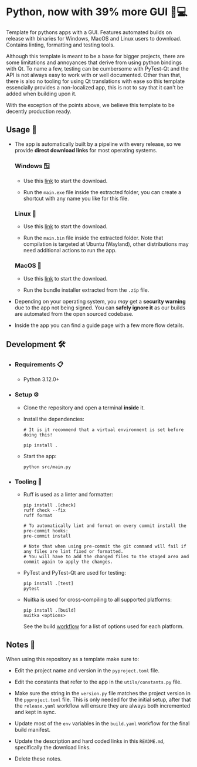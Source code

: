 # Python, now with 39% more GUI 🐍💻

Template for pythons apps with a GUI. Features automated builds on release with binaries for Windows, MacOS and Linux users to download. Contains linting, formatting and testing tools.

Although this template is meant to be a base for bigger projects, there are some limitations and annoyances that derive from using python bindings with Qt. To name a few, testing can be cumbersome with PyTest-Qt and the API is not always easy to work with or well documented. Other than that, there is also no tooling for using Qt translations with ease so this template essencially provides a non-localized app, this is not to say that it can't be added when building upon it.

With the exception of the points above, we believe this template to be decently production ready.

## Usage 🚀

- The app is automatically built by a pipeline with every release, so we provide **direct download links** for most operating systems.

  ### Windows 🪟

  - Use this [link](https://github.com/NEIAAC/python-gui-template/releases/latest/Windows.zip) to start the download.

  - Run the `main.exe` file inside the extracted folder, you can create a shortcut with any name you like for this file.

  ### Linux 🐧

  - Use this [link](https://github.com/NEIAAC/python-gui-template/releases/latest/Linux.zip) to start the download.

  - Run the `main.bin` file inside the extracted folder. Note that compilation is targeted at Ubuntu (Wayland), other distributions may need additional actions to run the app.

  ### MacOS 🍎

  - Use this [link](https://github.com/NEIAAC/python-gui-template/releases/latest/MacOS.zip) to start the download.

  - Run the bundle installer extracted from the `.zip` file.

- Depending on your operating system, you _may_ get a **security warning** due to the app not being signed. You can **safely ignore it** as our builds are automated from the open sourced codebase.

- Inside the app you can find a guide page with a few more flow details.

## Development 🛠️

- ### Requirements 📋

  - Python 3.12.0+

- ### Setup ⚙️

  - Clone the repository and open a terminal **inside** it.

  - Install the dependencies:

    ```shell
    # It is it recommend that a virtual environment is set before doing this!

    pip install .
    ```

  - Start the app:

    ```shell
    python src/main.py
    ```

- ### Tooling 🧰

  - Ruff is used as a linter and formatter:

    ```shell
    pip install .[check]
    ruff check --fix
    ruff format

    # To automatically lint and format on every commit install the pre-commit hooks:
    pre-commit install

    # Note that when using pre-commit the git command will fail if any files are lint fixed or formatted.
    # You will have to add the changed files to the staged area and commit again to apply the changes.
    ```

  - PyTest and PyTest-Qt are used for testing:

    ```shell
    pip install .[test]
    pytest
    ```

  - Nuitka is used for cross-compiling to all supported platforms:

    ```shell
    pip install .[build]
    nuitka <options>
    ```

    See the build [workflow](./.github/workflows/build.yaml) for a list of options used for each platform.

## Notes 📝

When using this repository as a template make sure to:

- Edit the project name and version in the `pyproject.toml` file.

- Edit the constants that refer to the app in the `utils/constants.py` file.

- Make sure the string in the `version.py` file matches the project version in the `pyproject.toml` file. This is only needed for the initial setup, after that the `release.yaml` workflow will ensure they are always both incremented and kept in sync.

- Update most of the `env` variables in the `build.yaml` workflow for the final build manifest.

- Update the description and hard coded links in this `README.md`, specifically the download links.

- Delete these notes.
